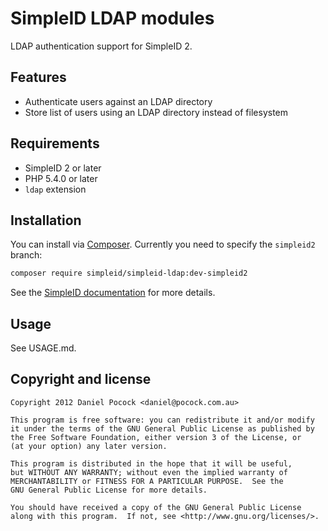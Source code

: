 # SimpleID LDAP modules

LDAP authentication support for SimpleID 2.

## Features

- Authenticate users against an LDAP directory
- Store list of users using an LDAP directory instead of filesystem 

## Requirements

- SimpleID 2 or later
- PHP 5.4.0 or later
- `ldap` extension

## Installation

You can install via [Composer](http://getcomposer.org/).  Currently you
need to specify the `simpleid2` branch:

```bash
composer require simpleid/simpleid-ldap:dev-simpleid2
```

See the [SimpleID documentation](http://simpleid.koinic.net/docs/2/modules/)
for more details.

## Usage

See USAGE.md.

## Copyright and license

    Copyright 2012 Daniel Pocock <daniel@pocock.com.au>

    This program is free software: you can redistribute it and/or modify
    it under the terms of the GNU General Public License as published by
    the Free Software Foundation, either version 3 of the License, or
    (at your option) any later version.

    This program is distributed in the hope that it will be useful,
    but WITHOUT ANY WARRANTY; without even the implied warranty of
    MERCHANTABILITY or FITNESS FOR A PARTICULAR PURPOSE.  See the
    GNU General Public License for more details.

    You should have received a copy of the GNU General Public License
    along with this program.  If not, see <http://www.gnu.org/licenses/>.


